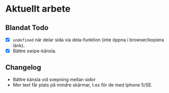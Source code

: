 # Aktuellt arbete

## Blandat Todo

- [x] `undefined` när delar sida via dela-funktion (inte öppna i browser/kopiera länk).
- [x] Bättre swipe-känsla.

## Changelog

- Bättre känsla vid svepning mellan sidor
- Mer text får plats på mindre skärmar, t.ex för de med Iphone 5/SE.

